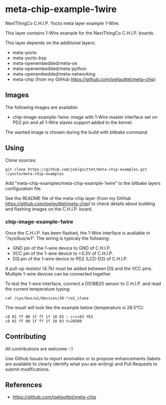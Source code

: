 meta-chip-example-1wire
==

NextThingCo C.H.I.P. Yocto meta layer example 1-Wire.

This layer contains 1-Wire example for the NextThingCo C.H.I.P. boards.

This layer depends on the additional layers:
* meta-yocto
* meta-yocto-bsp
* meta-openembedded/meta-oe
* meta-openembedded/meta-python
* meta-openembedded/meta-networking
* meta-chip (from my GitHub https://github.com/joelguittet/meta-chip)


Images
--

The following images are available:
* chip-image-example-1wire: image with 1-Wire master interface set on PD2 pin and all 1-Wire slaves support added to the kernel.

The wanted image is chosen during the build with bitbake command.


Using
--

Clone sources:

	git clone https://github.com/joelguittet/meta-chip-examples.git ~/yocto/meta-chip-examples

Add "meta-chip-examples/meta-chip-example-1wire" to the bitbake layers configuration file.

See the README file of the meta-chip layer (from my GitHub https://github.com/joelguittet/meta-chip) to check details about building and flashing images on the C.H.I.P. board.

### chip-image-example-1wire

Once the C.H.I.P. has been flashed, the 1-Wire interface is available in "/sys/bus/w1". The wiring is typicaly the following:
* GND pin of the 1-wire device to GND of C.H.I.P.
* VCC pin of the 1-wire device to +3.3V of C.H.I.P.
* DQ pin of the 1-wire device to PD2 (LCD-D2) of C.H.I.P.

A pull-up resistor (4.7k) must be added between DQ and the VCC pins. Multiple 1-wire devices can be connected together.

To test the 1-wire interface, connect a DS18B20 sensor to C.H.I.P. and read the current temperature typing:

	cat /sys/bus/w1/devices/28-*/w1_slave

The result will look like the example below (temperature is 28.5°C):

	c8 01 ff 00 1f ff 1f 10 83 : crc=83 YES
	c8 01 ff 00 1f ff 1f 10 83 t=28500


Contributing
--

All contributions are welcome :-)

Use Github Issues to report anomalies or to propose enhancements (labels are available to clearly identify what you are writing) and Pull Requests to submit modifications.


References
--

* https://github.com/joelguittet/meta-chip

